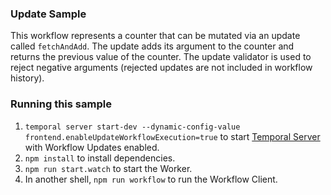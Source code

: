 ### Update Sample

This workflow represents a counter that can be mutated via an update called
`fetchAndAdd`. The update adds its argument to the counter and returns the
previous value of the counter. The update validator is used to reject negative
arguments (rejected updates are not included in workflow history).

### Running this sample

1. `temporal server start-dev --dynamic-config-value frontend.enableUpdateWorkflowExecution=true` to start [Temporal Server](https://github.com/temporalio/cli/#installation) with Workflow Updates enabled.
1. `npm install` to install dependencies.
1. `npm run start.watch` to start the Worker.
1. In another shell, `npm run workflow` to run the Workflow Client.
